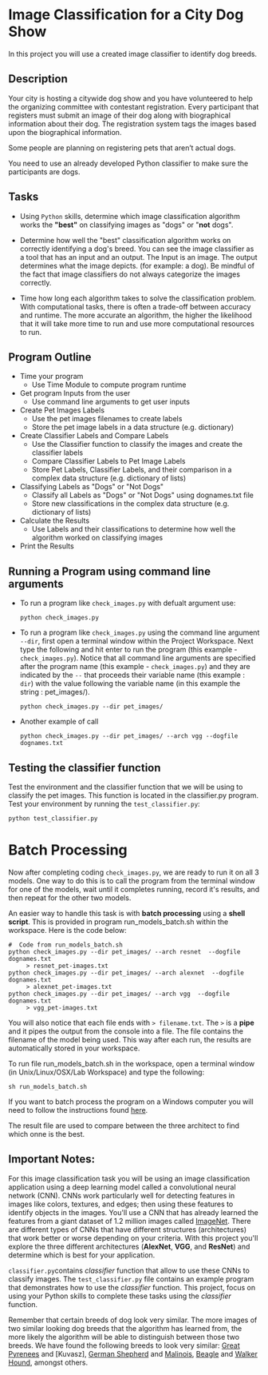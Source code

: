 # Image Classification for a City Dog Show
In this project you will use a created image classifier to identify dog breeds. 
## Description

Your city is hosting a citywide dog show and you have volunteered to help the organizing committee with contestant registration. Every participant that registers must submit an image of their dog along with biographical information about their dog. The registration system tags the images based upon the biographical information.

Some people are planning on registering pets that aren’t actual dogs.

You need to use an already developed Python classifier to make sure the participants are dogs.

## Tasks
- Using `Python` skills, determine which image classification algorithm works the **"best"** on classifying images as "dogs" or "**not** dogs".
  
- Determine how well the "best" classification algorithm works on correctly identifying a dog's breed. You can see the image classifier as a tool that has an input and an output. The Input is an image. The output determines what the image depicts. (for example: a dog). Be mindful of the fact that image classifiers do not always categorize the images correctly.
  
- Time how long each algorithm takes to solve the classification problem. With computational tasks, there is often a trade-off between accuracy and runtime. The more accurate an algorithm, the higher the likelihood that it will take more time to run and use more computational resources to run.

## Program Outline

- Time your program
    - Use Time Module to compute program runtime
- Get program Inputs from the user
    - Use command line arguments to get user inputs
- Create Pet Images Labels
    - Use the pet images filenames to create labels
    - Store the pet image labels in a data structure (e.g. dictionary)
- Create Classifier Labels and Compare Labels
    - Use the Classifier function to classify the images and create the classifier labels
    - Compare Classifier Labels to Pet Image Labels
    - Store Pet Labels, Classifier Labels, and their comparison in a complex data structure (e.g. dictionary of lists)
- Classifying Labels as "Dogs" or "Not Dogs"
    - Classify all Labels as "Dogs" or "Not Dogs" using dognames.txt file
    - Store new classifications in the complex data structure (e.g. dictionary of lists)
- Calculate the Results
    - Use Labels and their classifications to determine how well the algorithm worked on classifying images
- Print the Results

## Running a Program using command line arguments

- To run a program like `check_images.py` with defualt argument use:
    ``` 
    python check_images.py 
    ``` 
- To run a program like `check_images.py` using the command line argument `--dir`, first open a terminal window within the Project Workspace. Next type the following and hit enter to run the program (this example - `check_images.py`). Notice that all command line arguments are specified after the program name (this example - `check_images.py`) and they are indicated by the `--` that proceeds their variable name (this example : `dir`) with the value following the variable name (in this example the string : pet_images/).
    ``` 
    python check_images.py --dir pet_images/
    ``` 
- Another example of call
    ``` 
    python check_images.py --dir pet_images/ --arch vgg --dogfile dognames.txt
    ``` 
## Testing the classifier function
Test the environment and the classifier function that we will be using to classify the pet images. This function is located in the classifier.py program. Test your environment by running the `test_classifier.py`: 
``` 
python test_classifier.py 
``` 
# Batch Processing

Now after completing coding `check_images.py`, we are ready to run it on all 3 models. One way to do this is to call the program from the terminal window for one of the models, wait until it completes running, record it's results, and then repeat for the other two models.

An easier way to handle this task is with **batch processing** using a **shell script**. This is provided in program run_models_batch.sh within the workspace. Here is the code below: 
``` 
#  Code from run_models_batch.sh 
python check_images.py --dir pet_images/ --arch resnet  --dogfile dognames.txt
     > resnet_pet-images.txt
python check_images.py --dir pet_images/ --arch alexnet  --dogfile dognames.txt  
     > alexnet_pet-images.txt
python check_images.py --dir pet_images/ --arch vgg  --dogfile dognames.txt 
     > vgg_pet-images.txt
``` 

You will also notice that each file ends with `> filename.txt`. The `>` is a **pipe** and it pipes the output from the console into a file. The file contains the filename of the model being used. This way after each run, the results are automatically stored in your workspace.

To run file run_models_batch.sh in the workspace, open a terminal window (in Unix/Linux/OSX/Lab Workspace) and type the following:
``` 
sh run_models_batch.sh
``` 

If you want to batch process the program on a Windows computer you will need to follow the instructions found [here](https://github.com/udacity/AIPND/blob/master/notes/lab_intro-to-python-lab.md#running-batch-files-on-windows-os-locally).

The result file are used to compare between the three architect to find which onne is the best.


## Important Notes:

For this image classification task you will be using an image classification application using a deep learning model called a convolutional neural network (CNN). CNNs work particularly well for detecting features in images like colors, textures, and edges; then using these features to identify objects in the images. You'll use a CNN that has already learned the features from a giant dataset of 1.2 million images called [ImageNet]. There are different types of CNNs that have different structures (architectures) that work better or worse depending on your criteria. With this project you'll explore the three different architectures (**AlexNet**, **VGG**, and **ResNet**) and determine which is best for your application.

`classifier.py`contains *classifier* function that allow to use these CNNs to classify images. The `test_classifier.py` file contains an example program that demonstrates how to use the *classifier* function. This project, focus on using your Python skills to complete these tasks using the *classifier* function.

Remember that certain breeds of dog look very similar. The more images of two similar looking dog breeds that the algorithm has learned from, the more likely the algorithm will be able to distinguish between those two breeds. We have found the following breeds to look very similar: [Great Pyrenees] and [Kuvasz], [German Shepherd] and [Malinois], [Beagle] and [Walker Hound], amongst others.




[ImageNet]:<http://www.image-net.org/>
[Great Pyrenees]:<https://www.google.com/search?q=Great+Pyrenees&source=lnms&tbm=isch&sa=X&ved=0ahUKEwje252-kpfZAhVF3FMKHeXwB3IQ_AUICigB&biw=1112&bih=1069>

[Kubasz]:<https://www.google.com/search?tbm=isch&q=Kuvasz&spell=1&sa=X&ved=0ahUKEwi9_9fTkpfZAhWB7FMKHXlKDWoQBQg6KAA&biw=1112&bih=1069&dpr=1>

[German Shepherd]:<https://www.google.com/search?biw=1112&bih=1069&tbm=isch&sa=1&ei=d7F8WpaaMc_VzgLW8LvABw&q=German+Shepherd&oq=German+Shepherd&gs_l=psy-ab.3..0i67k1j0l2j0i67k1j0l6.31751.41069.0.41515.29.18.4.7.9.0.131.1164.14j2.17.0....0...1c.1.64.psy-ab..2.26.1140.0..0i10k1j0i13k1.112.xUB8_AoVF9w>

[Malinois]:<https://www.google.com/search?biw=1112&bih=1069&tbm=isch&sa=1&ei=orF8WtHWDcOdzwLnyLXgBw&q=Malinois&oq=Malinois&gs_l=psy-ab.3..0l3j0i67k1l3j0l2j0i67k1j0.31864.42125.0.42493.23.20.0.1.1.0.132.1460.14j4.19.0....0...1c.1.64.psy-ab..8.14.926.0...75.U5aOu6JZ9Vk>

[Beagle]:<https://www.google.com/search?biw=1112&bih=1069&tbm=isch&sa=1&ei=zbF8WqTiHZDxzgKlm5SYBw&q=Beagle&oq=Beagle&gs_l=psy-ab.3..0i67k1j0l2j0i67k1l2j0l5.29396.33482.0.34041.12.8.3.1.1.0.126.585.6j2.8.0....0...1c.1.64.psy-ab..0.12.609...0i10k1.0.Dr92CW2Kqqo>

[Walker Hound]:<https://www.google.com/search?biw=1112&bih=1069&tbm=isch&sa=1&ei=8LF8WteAGND0zgKvlL-IBw&q=Walker+hound&oq=Walker+hound&gs_l=psy-ab.3..0l10.20697.23454.0.23773.12.10.0.2.2.0.81.601.10.10.0....0...1c.1.64.psy-ab..0.12.610...0i67k1.0.GI0QxI1sadY>